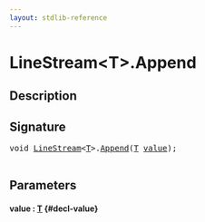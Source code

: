```yaml
---
layout: stdlib-reference
---
```


# LineStream\<T\>\.Append

## Description





## Signature 

<pre>
void <a href="/stdlib-reference/types/LineStream/index" class="code_type">LineStream</a>&lt;<a href="/stdlib-reference/types/LineStream/index#typeparam-T" class="code_type">T</a>&gt;.<a href="/stdlib-reference/types/LineStream/Append">Append</a>(<a href="/stdlib-reference/types/LineStream/index#typeparam-T" class="code_type">T</a> <a href="/stdlib-reference/types/LineStream/Append#decl-value" class="code_param">value</a>);

</pre>

## Parameters

#### value  : [T](/stdlib-reference/types/LineStream/index#typeparam-T) {#decl-value}

